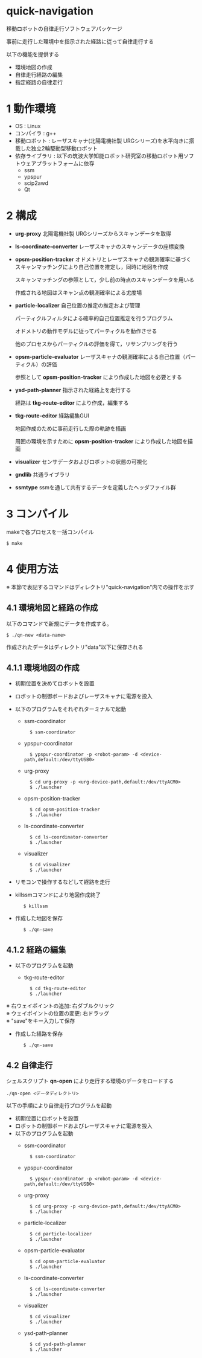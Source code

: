quick-navigation
==========

移動ロボットの自律走行ソフトウェアパッケージ

事前に走行した環境中を指示された経路に従って自律走行する

以下の機能を提供する

* 環境地図の作成
* 自律走行経路の編集
* 指定経路の自律走行


# 1 動作環境

* OS : Linux
* コンパイラ : g++
* 移動ロボット : レーザスキャナ(北陽電機社製 URGシリーズ)を水平向きに搭載した独立2輪駆動型移動ロボット
* 依存ライブラリ : 以下の筑波大学知能ロボット研究室の移動ロボット用ソフトウェアプラットフォームに依存
    * ssm
    * ypspur
    * scip2awd
    * Qt

# 2 構成

* **urg-proxy** 北陽電機社製 URGシリーズからスキャンデータを取得

* **ls-coordinate-converter** レーザスキャナのスキャンデータの座標変換

* **opsm-position-tracker** オドメトリとレーザスキャナの観測確率に基づくスキャンマッチングにより自己位置を推定し，同時に地図を作成

    スキャンマッチングの参照として，少し前の時点のスキャンデータを用いる
    
    作成される地図はスキャン点の観測確率による尤度場

* **particle-localizer** 自己位置の推定の推定および管理

    パーティクルフィルタによる確率的自己位置推定を行うプログラム
    
    オドメトリの動作モデルに従ってパーティクルを動作させる
    
    他のプロセスからパーティクルの評価を得て，リサンプリングを行う
  
* **opsm-particle-evaluator** レーザスキャナの観測確率による自己位置（パーティクル）の評価

    参照として **opsm-position-tracker** により作成した地図を必要とする

* **ysd-path-planner** 指示された経路上を走行する

    経路は **tkg-route-editor** により作成，編集する

* **tkg-route-editor** 経路編集GUI

    地図作成のために事前走行した際の軌跡を描画
    
    周囲の環境を示すために **opsm-position-tracker** により作成した地図を描画

* **visualizer** センサデータおよびロボットの状態の可視化

* **gndlib** 共通ライブラリ

* **ssmtype** ssmを通して共有するデータを定義したヘッダファイル群


# 3 コンパイル
makeで各プロセスを一括コンパイル

    $ make

# 4 使用方法
※ 本節で表記するコマンドはディレクトリ"quick-navigation"内での操作を示す

## 4.1 環境地図と経路の作成
以下のコマンドで新規にデータを作成する。

    $ ./qn-new <data-name>

作成されたデータはディレクトリ"data"以下に保存される

## 4.1.1 環境地図の作成

- 初期位置を決めてロボットを設置
- ロボットの制御ボードおよびレーザスキャナに電源を投入
- 以下のプログラムをそれぞれターミナルで起動
    - ssm-coordinator

            $ ssm-coordinator

    - ypspur-coordinator

            $ ypspur-coordinator -p <robot-param> -d <device-path,default:/dev/ttyUSB0>

    - urg-proxy

            $ cd urg-proxy -p <urg-device-path,default:/dev/ttyACM0>
            $ ./launcher

    - opsm-position-tracker

            $ cd opsm-position-tracker
            $ ./launcher

    - ls-coordinate-converter

            $ cd ls-coordinator-converter
            $ ./launcher

    - visualizer

            $ cd visualizer
            $ ./launcher

- リモコンで操作するなどして経路を走行
- killssmコマンドにより地図作成終了

         $ killssm

- 作成した地図を保存

         $ ./qn-save


## 4.1.2 経路の編集

- 以下のプログラムを起動
    - tkg-route-editor

            $ cd tkg-route-editor
            $ ./launcher

※ 右ウェイポイントの追加: 右ダブルクリック  
※ ウェイポイントの位置の変更: 右ドラッグ  
※  "save"をキー入力して保存  

- 作成した経路を保存

         $ ./qn-save


## 4.2 自律走行
シェルスクリプト **qn-open** により走行する環境のデータをロードする

    ./qn-open <データディレクトリ>


以下の手順により自律走行プログラムを起動
- 初期位置にロボットを設置
- ロボットの制御ボードおよびレーザスキャナに電源を投入
- 以下のプログラムを起動
    - ssm-coordinator

            $ ssm-coordinator

    - ypspur-coordinator

            $ ypspur-coordinator -p <robot-param> -d <device-path,default:/dev/ttyUSB0>

    - urg-proxy

            $ cd urg-proxy -p <urg-device-path,default:/dev/ttyACM0>
            $ ./launcher

    - particle-localizer

            $ cd particle-localizer
            $ ./launcher

    - opsm-particle-evaluator

            $ cd opsm-particle-evaluator
            $ ./launcher

    - ls-coordinate-converter

            $ cd ls-coordinate-converter
            $ ./launcher

    - visualizer

            $ cd visualizer
            $ ./launcher

    - ysd-path-planner

            $ cd ysd-path-planner
            $ ./launcher

